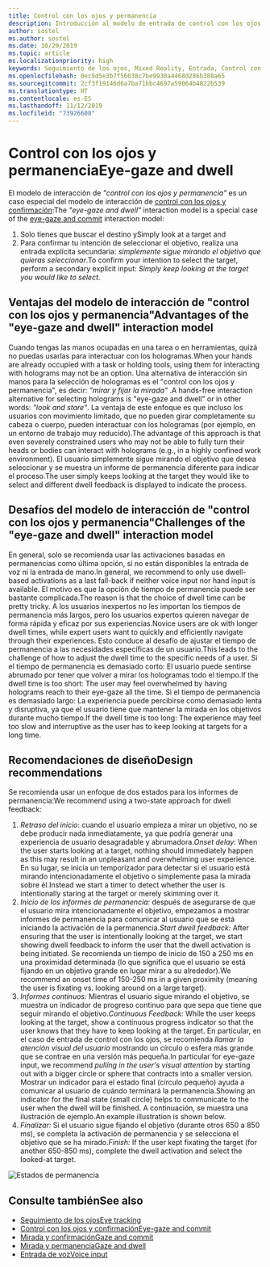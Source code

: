 ```yaml
---
title: Control con los ojos y permanencia
description: Introducción al modelo de entrada de control con los ojos y permanencia
author: sostel
ms.author: sostel
ms.date: 10/29/2019
ms.topic: article
ms.localizationpriority: high
keywords: Seguimiento de los ojos, Mixed Reality, Entrada, Control con los ojos, Enfoque con los ojos, HoloLens 2, Selección basada en los ojos, Permanencia
ms.openlocfilehash: 0ec5d5e3b7f56038c7be9930a4468d286b388a65
ms.sourcegitcommit: 2cf3f19146d6a7ba71bbc4697a59064b4822b539
ms.translationtype: HT
ms.contentlocale: es-ES
ms.lasthandoff: 11/12/2019
ms.locfileid: "73926608"
---
```

# <a name="eye-gaze-and-dwell"></a><span data-ttu-id="b6b9b-104">Control con los ojos y permanencia</span><span class="sxs-lookup"><span data-stu-id="b6b9b-104">Eye-gaze and dwell</span></span>

<span data-ttu-id="b6b9b-105">El modelo de interacción de _"control con los ojos y permanencia"_ es un caso especial del modelo de interacción de [control con los ojos y confirmación](gaze-and-commit.md):</span><span class="sxs-lookup"><span data-stu-id="b6b9b-105">The _"eye-gaze and dwell"_ interaction model is a special case of the [eye-gaze and commit](gaze-and-commit.md) interaction model:</span></span>
1. <span data-ttu-id="b6b9b-106">Solo tienes que buscar el destino y</span><span class="sxs-lookup"><span data-stu-id="b6b9b-106">Simply look at a target and</span></span> 
2. <span data-ttu-id="b6b9b-107">Para confirmar tu intención de seleccionar el objetivo, realiza una entrada explícita secundaria: _simplemente sigue mirando el objetivo que quieras seleccionar_.</span><span class="sxs-lookup"><span data-stu-id="b6b9b-107">To confirm your intention to select the target, perform a secondary explicit input: _Simply keep looking at the target you would like to select_.</span></span>

## <a name="advantages-of-the-eye-gaze-and-dwell-interaction-model"></a><span data-ttu-id="b6b9b-108">Ventajas del modelo de interacción de "control con los ojos y permanencia"</span><span class="sxs-lookup"><span data-stu-id="b6b9b-108">Advantages of the "eye-gaze and dwell" interaction model</span></span> 
<span data-ttu-id="b6b9b-109">Cuando tengas las manos ocupadas en una tarea o en herramientas, quizá no puedas usarlas para interactuar con los hologramas.</span><span class="sxs-lookup"><span data-stu-id="b6b9b-109">When your hands are already occupied with a task or holding tools, using them for interacting with holograms may not be an option.</span></span>
<span data-ttu-id="b6b9b-110">Una alternativa de interacción sin manos para la selección de hologramas es el "control con los ojos y permanencia", es decir: _"mirar y fijar la mirada"_ .</span><span class="sxs-lookup"><span data-stu-id="b6b9b-110">A hands-free interaction alternative for selecting holograms is "eye-gaze and dwell" or in other words: _"look and stare"_.</span></span> <span data-ttu-id="b6b9b-111">La ventaja de este enfoque es que incluso los usuarios con movimiento limitado, que no pueden girar completamente su cabeza o cuerpo, pueden interactuar con los hologramas (por ejemplo, en un entorno de trabajo muy reducido).</span><span class="sxs-lookup"><span data-stu-id="b6b9b-111">The advantage of this approach is that even severely constrained users who may not be able to fully turn their heads or bodies can interact with holograms (e.g., in a highly confined work environment).</span></span>
<span data-ttu-id="b6b9b-112">El usuario simplemente sigue mirando el objetivo que desea seleccionar y se muestra un informe de permanencia diferente para indicar el proceso.</span><span class="sxs-lookup"><span data-stu-id="b6b9b-112">The user simply keeps looking at the target they would like to select and different dwell feedback is displayed to indicate the process.</span></span>


## <a name="challenges-of-the-eye-gaze-and-dwell-interaction-model"></a><span data-ttu-id="b6b9b-113">Desafíos del modelo de interacción de "control con los ojos y permanencia"</span><span class="sxs-lookup"><span data-stu-id="b6b9b-113">Challenges of the "eye-gaze and dwell" interaction model</span></span>
<span data-ttu-id="b6b9b-114">En general, solo se recomienda usar las activaciones basadas en permanencias como última opción, si no están disponibles la entrada de voz ni la entrada de mano.</span><span class="sxs-lookup"><span data-stu-id="b6b9b-114">In general, we  recommend to only use dwell-based activations as a last fall-back if neither voice input nor hand input is available.</span></span> <span data-ttu-id="b6b9b-115">El motivo es que la opción de tiempo de permanencia puede ser bastante complicada.</span><span class="sxs-lookup"><span data-stu-id="b6b9b-115">The reason is that the choice of dwell time can be pretty tricky.</span></span> <span data-ttu-id="b6b9b-116">A los usuarios inexpertos no les importan los tiempos de permanencia más largos, pero los usuarios expertos quieren navegar de forma rápida y eficaz por sus experiencias.</span><span class="sxs-lookup"><span data-stu-id="b6b9b-116">Novice users are ok with longer dwell times, while expert users want to quickly and efficiently navigate through their experiences.</span></span> <span data-ttu-id="b6b9b-117">Esto conduce al desafío de ajustar el tiempo de permanencia a las necesidades específicas de un usuario.</span><span class="sxs-lookup"><span data-stu-id="b6b9b-117">This leads to the challenge of how to adjust the dwell time to the specific needs of a user.</span></span>
<span data-ttu-id="b6b9b-118">Si el tiempo de permanencia es demasiado corto: El usuario puede sentirse abrumado por tener que volver a mirar los hologramas todo el tiempo.</span><span class="sxs-lookup"><span data-stu-id="b6b9b-118">If the dwell time is too short: The user may feel overwhelmed by having holograms reach to their eye-gaze all the time.</span></span> <span data-ttu-id="b6b9b-119">Si el tiempo de permanencia es demasiado largo: La experiencia puede percibirse como demasiado lenta y disruptiva, ya que el usuario tiene que mantener la mirada en los objetivos durante mucho tiempo.</span><span class="sxs-lookup"><span data-stu-id="b6b9b-119">If the dwell time is too long: The experience may feel too slow and interruptive as the user has to keep looking at targets for a long time.</span></span>

## <a name="design-recommendations"></a><span data-ttu-id="b6b9b-120">Recomendaciones de diseño</span><span class="sxs-lookup"><span data-stu-id="b6b9b-120">Design recommendations</span></span>
<span data-ttu-id="b6b9b-121">Se recomienda usar un enfoque de dos estados para los informes de permanencia:</span><span class="sxs-lookup"><span data-stu-id="b6b9b-121">We recommend using a two-state approach for dwell feedback:</span></span>
1. <span data-ttu-id="b6b9b-122">*Retraso del inicio*: cuando el usuario empieza a mirar un objetivo, no se debe producir nada inmediatamente, ya que podría generar una experiencia de usuario desagradable y abrumadora.</span><span class="sxs-lookup"><span data-stu-id="b6b9b-122">*Onset delay*: When the user starts looking at a target, nothing should immediately happen as this may result in an unpleasant and overwhelming user experience.</span></span> <span data-ttu-id="b6b9b-123">En su lugar, se inicia un temporizador para detectar si el usuario está mirando intencionadamente el objetivo o simplemente pasa la mirada sobre él.</span><span class="sxs-lookup"><span data-stu-id="b6b9b-123">Instead we start a timer to detect whether the user is intentionally staring at the target or merely skimming over it.</span></span>
2. <span data-ttu-id="b6b9b-124">*Inicio de los informes de permanencia:* después de asegurarse de que el usuario mira intencionadamente el objetivo, empezamos a mostrar informes de permanencia para comunicar al usuario que se está iniciando la activación de la permanencia.</span><span class="sxs-lookup"><span data-stu-id="b6b9b-124">*Start dwell feedback:* After ensuring that the user is intentionally looking at the target, we start showing dwell feedback to inform the user that the dwell activation is being initiated.</span></span> <span data-ttu-id="b6b9b-125">Se recomienda un tiempo de inicio de 150 a 250 ms en una proximidad determinada (lo que significa que el usuario se está fijando en un objetivo grande en lugar mirar a su alrededor).</span><span class="sxs-lookup"><span data-stu-id="b6b9b-125">We recommend an onset time of 150-250 ms in a given proximity (meaning the user is fixating vs. looking around on a large target).</span></span>  
3. <span data-ttu-id="b6b9b-126">*Informes continuos:* Mientras el usuario sigue mirando el objetivo, se muestra un indicador de progreso continuo para que sepa que tiene que seguir mirando el objetivo.</span><span class="sxs-lookup"><span data-stu-id="b6b9b-126">*Continuous Feedback:* While the user keeps looking at the target, show a continuous progress indicator so that the user knows that they have to keep looking at the target.</span></span> <span data-ttu-id="b6b9b-127">En particular, en el caso de entrada de control con los ojos, se recomienda _llamar la atención visual del usuario_ mostrando un círculo o esfera más grande que se contrae en una versión más pequeña.</span><span class="sxs-lookup"><span data-stu-id="b6b9b-127">In particular for eye-gaze input, we recommend _pulling in the user's visual attention_ by starting out with a bigger circle or sphere that contracts into a smaller version.</span></span> <span data-ttu-id="b6b9b-128">Mostrar un indicador para el estado final (círculo pequeño) ayuda a comunicar al usuario de cuándo terminará la permanencia.</span><span class="sxs-lookup"><span data-stu-id="b6b9b-128">Showing an indicator for the final state (small circle) helps to communicate to the user when the dwell will be finished.</span></span> <span data-ttu-id="b6b9b-129">A continuación, se muestra una ilustración de ejemplo.</span><span class="sxs-lookup"><span data-stu-id="b6b9b-129">An example illustration is shown below.</span></span> 
4. <span data-ttu-id="b6b9b-130">*Finalizar:* Si el usuario sigue fijando el objetivo (durante otros 650 a 850 ms), se completa la activación de permanencia y se selecciona el objetivo que se ha mirado.</span><span class="sxs-lookup"><span data-stu-id="b6b9b-130">*Finish:* If the user kept fixating the target (for another 650-850 ms), complete the dwell activation and select the looked-at target.</span></span>

![Estados de permanencia](images/eyes_dwellstate_recommendation.png)<br>

## <a name="see-also"></a><span data-ttu-id="b6b9b-132">Consulte también</span><span class="sxs-lookup"><span data-stu-id="b6b9b-132">See also</span></span>
* [<span data-ttu-id="b6b9b-133">Seguimiento de los ojos</span><span class="sxs-lookup"><span data-stu-id="b6b9b-133">Eye tracking</span></span>](eye-tracking.md)
* [<span data-ttu-id="b6b9b-134">Control con los ojos y confirmación</span><span class="sxs-lookup"><span data-stu-id="b6b9b-134">Eye-gaze and commit</span></span>](gaze-and-commit-eyes.md)
* [<span data-ttu-id="b6b9b-135">Mirada y confirmación</span><span class="sxs-lookup"><span data-stu-id="b6b9b-135">Gaze and commit</span></span>](gaze-and-commit.md)
* [<span data-ttu-id="b6b9b-136">Mirada y permanencia</span><span class="sxs-lookup"><span data-stu-id="b6b9b-136">Gaze and dwell</span></span>](gaze-and-dwell.md)
* [<span data-ttu-id="b6b9b-137">Entrada de voz</span><span class="sxs-lookup"><span data-stu-id="b6b9b-137">Voice input</span></span>](voice-design.md)

